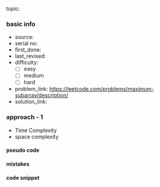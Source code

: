 topic:

### basic info
- source: 
- serial no:
- first_done:
- last_revised:
- difficulty:
	- [ ] easy
	- [ ] medium
	- [ ] hard
- problem_link: https://leetcode.com/problems/maximum-subarray/description/
- solution_link:

### approach - 1
- Time Complexity
- space complexity

#### pseudo code

#### mistakes

#### code snippet
```python

```